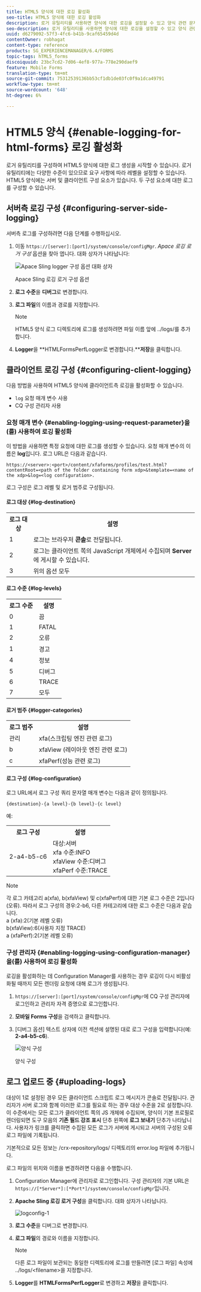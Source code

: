```yaml
---
title: HTML5 양식에 대한 로깅 활성화
seo-title: HTML5 양식에 대한 로깅 활성화
description: 로거 유틸리티를 사용하면 양식에 대한 로깅을 설정할 수 있고 양식 관련 문제를 디버깅할 수 있습니다.
seo-description: 로거 유틸리티를 사용하면 양식에 대한 로깅을 설정할 수 있고 양식 관련 문제를 디버깅할 수 있습니다.
uuid: d6279092-57f3-4fc6-b41b-9caf65459d4d
contentOwner: robhagat
content-type: reference
products: SG_EXPERIENCEMANAGER/6.4/FORMS
topic-tags: hTML5_forms
discoiquuid: 23bc7cd2-7d06-4ef8-977a-778e290daef9
feature: Mobile Forms
translation-type: tm+mt
source-git-commit: 75312539136bb53cf1db1de03fc0f9a1dca49791
workflow-type: tm+mt
source-wordcount: '648'
ht-degree: 6%

---
```



# HTML5 양식 {#enable-logging-for-html-forms} 로깅 활성화

로거 유틸리티를 구성하여 HTML5 양식에 대한 로그 생성을 시작할 수 있습니다. 로거 유틸리티에는 다양한 수준이 있으므로 요구 사항에 따라 레벨을 설정할 수 있습니다. HTML5 양식에는 서버 및 클라이언트 구성 요소가 있습니다. 두 구성 요소에 대한 로그를 구성할 수 있습니다.

## 서버측 로깅 구성 {#configuring-server-side-logging}

서버측 로그를 구성하려면 다음 단계를 수행하십시오.

1. 이동 `https://[server]:[port]/system/console/configMgr`. *Apace 로깅 로거 구성* 옵션을 찾아 엽니다. 대화 상자가 나타납니다:

   ![ Apace Sling logger 구성 옵션 대화 상자](assets/logconfig.png)

   Apace Sling 로깅 로거 구성 옵션

1. **로그 수준**&#x200B;을 **디버그**&#x200B;로 변경합니다.

1. **로그 파일**&#x200B;의 이름과 경로를 지정합니다.

   >[!NOTE]
   >
   >HTML5 양식 로그 디렉토리에 로그를 생성하려면 파일 이름 앞에 ../logs/를 추가합니다.

1. **Logger**&#x200B;을 **HTMLFormsPerfLogger로 변경합니다.****저장**&#x200B;을 클릭합니다.

## 클라이언트 로깅 구성 {#configuring-client-logging}

다음 방법을 사용하여 HTML5 양식에 클라이언트측 로깅을 활성화할 수 있습니다.

* `log` 요청 매개 변수 사용
* CQ 구성 관리자 사용

### 요청 매개 변수 {#enabling-logging-using-request-parameter}을(를) 사용하여 로깅 활성화

이 방법을 사용하면 특정 요청에 대한 로그를 생성할 수 있습니다. 요청 매개 변수의 이름은 **log**&#x200B;입니다. 로그 URL은 다음과 같습니다.

`https://<server>:<port>/content/xfaforms/profiles/test.html?contentRoot=<path of the folder containing form xdp>&template=<name of the xdp>&log=<log configuration>.`

로그 구성은 로그 레벨 및 로거 범주로 구성됩니다.

#### 로그 대상 {#log-destination}

<table> 
 <tbody> 
  <tr> 
   <th><strong>로그 대상</strong></th> 
   <th><strong>설명</strong></th> 
  </tr> 
  <tr> 
   <td>1</td> 
   <td>로그는 브라우저 <strong>콘솔</strong>로 전달됩니다.</td> 
  </tr> 
  <tr> 
   <td>2</td> 
   <td>로그는 클라이언트 쪽의 JavaScript 개체에서 수집되며 <strong>Server</strong>에 게시할 수 있습니다. </td> 
  </tr> 
  <tr> 
   <td>3</td> 
   <td>위의 옵션 모두<br /> </td> 
  </tr> 
 </tbody> 
</table>

#### 로그 수준 {#log-levels}

<table> 
 <tbody> 
  <tr> 
   <th>로그 수준</th> 
   <th>설명</th> 
  </tr> 
  <tr> 
   <td>0</td> 
   <td>끔<br type="_moz" /> </td> 
  </tr> 
  <tr> 
   <td>1</td> 
   <td>FATAL<br type="_moz" /> </td> 
  </tr> 
  <tr> 
   <td>2</td> 
   <td>오류<br type="_moz" /> </td> 
  </tr> 
  <tr> 
   <td>1</td> 
   <td>경고<br type="_moz" /> </td> 
  </tr> 
  <tr> 
   <td>4</td> 
   <td>정보<br type="_moz" /> </td> 
  </tr> 
  <tr> 
   <td>5</td> 
   <td>디버그<br type="_moz" /> </td> 
  </tr> 
  <tr> 
   <td>6</td> 
   <td>TRACE<br type="_moz" /> </td> 
  </tr> 
  <tr> 
   <td>7</td> 
   <td>모두<br type="_moz" /> </td> 
  </tr> 
 </tbody> 
</table>

#### 로거 범주 {#logger-categories}

<table> 
 <tbody> 
  <tr> 
   <th>로그 범주</th> 
   <th>설명</th> 
  </tr> 
  <tr> 
   <td>관리</td> 
   <td>xfa(스크립팅 엔진 관련 로그)</td> 
  </tr> 
  <tr> 
   <td>b</td> 
   <td>xfaView (레이아웃 엔진 관련 로그)<br type="_moz" /> </td> 
  </tr> 
  <tr> 
   <td>c</td> 
   <td>xfaPerf(성능 관련 로그)<br type="_moz" /> </td> 
  </tr> 
 </tbody> 
</table>

#### 로그 구성 {#log-configuration}

로그 URL에서 로그 구성 쿼리 문자열 매개 변수는 다음과 같이 정의됩니다.

`{destination}-{a level}-{b level}-{c level}`

예:

<table> 
 <tbody> 
  <tr> 
   <th>로그 구성</th> 
   <th>설명</th> 
  </tr> 
  <tr> 
   <td>2-a4-b5-c6<br type="_moz" /> </td> 
   <td>대상:서버<br /> xfa 수준:INFO<br /> xfaView 수준:디버그<br /> xfaPerf 수준:TRACE</td> 
  </tr> 
 </tbody> 
</table>

>[!NOTE]
>
>각 로그 카테고리 a(xfa), b(xfaView) 및 c(xfaPerf)에 대한 기본 로그 수준은 2입니다(오류). 따라서 로그 구성의 경우:2-b6, 다른 카테고리에 대한 로그 수준은 다음과 같습니다.\
>a (xfa):2(기본 레벨 오류)\
>b(xfaView):6(사용자 지정 TRACE)\
>a (xfaPerf):2(기본 레벨 오류)

### 구성 관리자 {#enabling-logging-using-configuration-manager}을(를) 사용하여 로깅 활성화

로깅을 활성화하는 데 Configuration Manager를 사용하는 경우 로깅이 다시 비활성화될 때까지 모든 렌더링 요청에 대해 로그가 생성됩니다.

1. `https://[server]:[port]/system/console/configMgr`에 CQ 구성 관리자에 로그인하고 관리자 자격 증명으로 로그인합니다.
1. **모바일 Forms 구성**&#x200B;을 검색하고 클릭합니다.
1. [디버그 옵션] 텍스트 상자에 이전 섹션에 설명된 대로 로그 구성을 입력합니다(예: **2-a4-b5-c6**).

   ![양식 구성](assets/forms_configuration.png)

   양식 구성

## 로그 업로드 중 {#uploading-logs}

대상이 1로 설정된 경우 모든 클라이언트 스크립트 로그 메시지가 콘솔로 전달됩니다. 관리자가 서버 로그와 함께 이러한 로그를 필요로 하는 경우 대상 수준을 2로 설정합니다. 이 수준에서는 모든 로그가 클라이언트 쪽의 JS 개체에 수집되며, 양식이 기본 프로필로 렌더링되면 도구 모음의 **기존 필드 강조 표시** 단추 왼쪽에 **로그 보내기** 단추가 나타납니다. 사용자가 링크를 클릭하면 수집된 모든 로그가 서버에 게시되고 서버의 구성된 오류 로그 파일에 기록됩니다.

기본적으로 모든 정보는 /crx-repository/logs/ 디렉토리의 error.log 파일에 추가됩니다.

로그 파일의 위치와 이름을 변경하려면 다음을 수행합니다.

1. Configuration Manager에 관리자로 로그인합니다. 구성 관리자의 기본 URL은 `https://[*Server*]:[*Port*]/system/console/configMgr`입니다.
1. **Apache Sling 로깅 로거 구성**&#x200B;을 클릭합니다. 대화 상자가 나타납니다.

   ![logconfig-1](assets/logconfig-1.png)

1. **로그 수준**&#x200B;을 디버그로 변경합니다.

1. **로그 파일**&#x200B;의 경로와 이름을 지정합니다.

   >[!NOTE]
   >
   >다른 로그 파일이 보관되는 동일한 디렉토리에 로그를 만들려면 [로그 파일] 속성에 ../logs/&lt;filename>을 지정합니다.

1. **Logger**&#x200B;를 **HTMLFormsPerfLogger**&#x200B;로 변경하고 **저장**&#x200B;을 클릭합니다.

